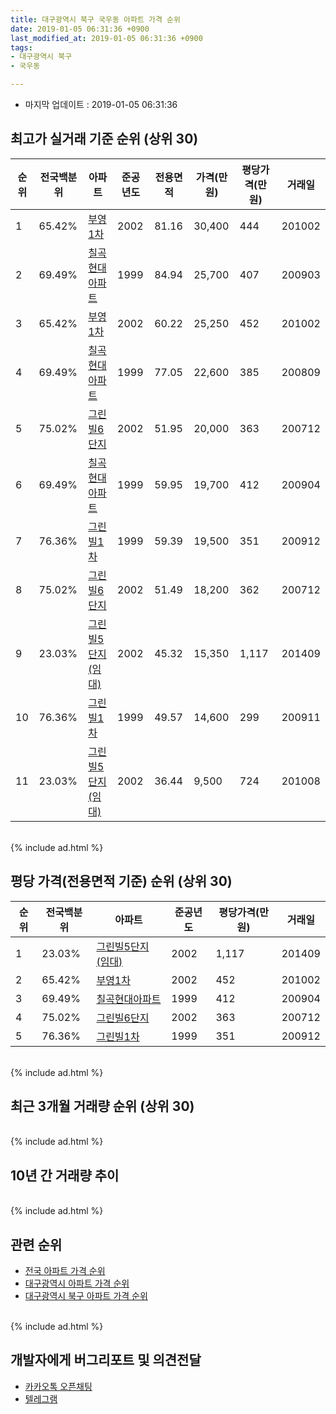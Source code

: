 ```yaml
---
title: 대구광역시 북구 국우동 아파트 가격 순위
date: 2019-01-05 06:31:36 +0900
last_modified_at: 2019-01-05 06:31:36 +0900
tags:
- 대구광역시 북구
- 국우동

---
```


* 마지막 업데이트 : 2019-01-05 06:31:36

## 최고가 실거래 기준 순위 (상위 30)


|순위|전국백분위|아파트|준공년도|전용면적|가격(만원)|평당가격(만원)|거래일|
|---|---|---|---|---|---|---|---|
|1|65.42%|[부영1차](https://search.naver.com/search.naver?query=%EB%8C%80%EA%B5%AC%EA%B4%91%EC%97%AD%EC%8B%9C+%EB%B6%81%EA%B5%AC+%EA%B5%AD%EC%9A%B0%EB%8F%99+%EB%B6%80%EC%98%811%EC%B0%A8)|2002|81.16|30,400|444|201002|
|2|69.49%|[칠곡현대아파트](https://search.naver.com/search.naver?query=%EB%8C%80%EA%B5%AC%EA%B4%91%EC%97%AD%EC%8B%9C+%EB%B6%81%EA%B5%AC+%EA%B5%AD%EC%9A%B0%EB%8F%99+%EC%B9%A0%EA%B3%A1%ED%98%84%EB%8C%80%EC%95%84%ED%8C%8C%ED%8A%B8)|1999|84.94|25,700|407|200903|
|3|65.42%|[부영1차](https://search.naver.com/search.naver?query=%EB%8C%80%EA%B5%AC%EA%B4%91%EC%97%AD%EC%8B%9C+%EB%B6%81%EA%B5%AC+%EA%B5%AD%EC%9A%B0%EB%8F%99+%EB%B6%80%EC%98%811%EC%B0%A8)|2002|60.22|25,250|452|201002|
|4|69.49%|[칠곡현대아파트](https://search.naver.com/search.naver?query=%EB%8C%80%EA%B5%AC%EA%B4%91%EC%97%AD%EC%8B%9C+%EB%B6%81%EA%B5%AC+%EA%B5%AD%EC%9A%B0%EB%8F%99+%EC%B9%A0%EA%B3%A1%ED%98%84%EB%8C%80%EC%95%84%ED%8C%8C%ED%8A%B8)|1999|77.05|22,600|385|200809|
|5|75.02%|[그린빌6단지](https://search.naver.com/search.naver?query=%EB%8C%80%EA%B5%AC%EA%B4%91%EC%97%AD%EC%8B%9C+%EB%B6%81%EA%B5%AC+%EA%B5%AD%EC%9A%B0%EB%8F%99+%EA%B7%B8%EB%A6%B0%EB%B9%8C6%EB%8B%A8%EC%A7%80)|2002|51.95|20,000|363|200712|
|6|69.49%|[칠곡현대아파트](https://search.naver.com/search.naver?query=%EB%8C%80%EA%B5%AC%EA%B4%91%EC%97%AD%EC%8B%9C+%EB%B6%81%EA%B5%AC+%EA%B5%AD%EC%9A%B0%EB%8F%99+%EC%B9%A0%EA%B3%A1%ED%98%84%EB%8C%80%EC%95%84%ED%8C%8C%ED%8A%B8)|1999|59.95|19,700|412|200904|
|7|76.36%|[그린빌1차](https://search.naver.com/search.naver?query=%EB%8C%80%EA%B5%AC%EA%B4%91%EC%97%AD%EC%8B%9C+%EB%B6%81%EA%B5%AC+%EA%B5%AD%EC%9A%B0%EB%8F%99+%EA%B7%B8%EB%A6%B0%EB%B9%8C1%EC%B0%A8)|1999|59.39|19,500|351|200912|
|8|75.02%|[그린빌6단지](https://search.naver.com/search.naver?query=%EB%8C%80%EA%B5%AC%EA%B4%91%EC%97%AD%EC%8B%9C+%EB%B6%81%EA%B5%AC+%EA%B5%AD%EC%9A%B0%EB%8F%99+%EA%B7%B8%EB%A6%B0%EB%B9%8C6%EB%8B%A8%EC%A7%80)|2002|51.49|18,200|362|200712|
|9|23.03%|[그린빌5단지(임대)](https://search.naver.com/search.naver?query=%EB%8C%80%EA%B5%AC%EA%B4%91%EC%97%AD%EC%8B%9C+%EB%B6%81%EA%B5%AC+%EA%B5%AD%EC%9A%B0%EB%8F%99+%EA%B7%B8%EB%A6%B0%EB%B9%8C5%EB%8B%A8%EC%A7%80%28%EC%9E%84%EB%8C%80%29)|2002|45.32|15,350|1,117|201409|
|10|76.36%|[그린빌1차](https://search.naver.com/search.naver?query=%EB%8C%80%EA%B5%AC%EA%B4%91%EC%97%AD%EC%8B%9C+%EB%B6%81%EA%B5%AC+%EA%B5%AD%EC%9A%B0%EB%8F%99+%EA%B7%B8%EB%A6%B0%EB%B9%8C1%EC%B0%A8)|1999|49.57|14,600|299|200911|
|11|23.03%|[그린빌5단지(임대)](https://search.naver.com/search.naver?query=%EB%8C%80%EA%B5%AC%EA%B4%91%EC%97%AD%EC%8B%9C+%EB%B6%81%EA%B5%AC+%EA%B5%AD%EC%9A%B0%EB%8F%99+%EA%B7%B8%EB%A6%B0%EB%B9%8C5%EB%8B%A8%EC%A7%80%28%EC%9E%84%EB%8C%80%29)|2002|36.44|9,500|724|201008|


<br>
{% include ad.html %}
<br>

## 평당 가격(전용면적 기준) 순위 (상위 30)


|순위|전국백분위|아파트|준공년도|평당가격(만원)|거래일|
|---|---|---|---|---|---|
|1|23.03%|[그린빌5단지(임대)](https://search.naver.com/search.naver?query=%EB%8C%80%EA%B5%AC%EA%B4%91%EC%97%AD%EC%8B%9C+%EB%B6%81%EA%B5%AC+%EA%B5%AD%EC%9A%B0%EB%8F%99+%EA%B7%B8%EB%A6%B0%EB%B9%8C5%EB%8B%A8%EC%A7%80%28%EC%9E%84%EB%8C%80%29)|2002|1,117|201409|
|2|65.42%|[부영1차](https://search.naver.com/search.naver?query=%EB%8C%80%EA%B5%AC%EA%B4%91%EC%97%AD%EC%8B%9C+%EB%B6%81%EA%B5%AC+%EA%B5%AD%EC%9A%B0%EB%8F%99+%EB%B6%80%EC%98%811%EC%B0%A8)|2002|452|201002|
|3|69.49%|[칠곡현대아파트](https://search.naver.com/search.naver?query=%EB%8C%80%EA%B5%AC%EA%B4%91%EC%97%AD%EC%8B%9C+%EB%B6%81%EA%B5%AC+%EA%B5%AD%EC%9A%B0%EB%8F%99+%EC%B9%A0%EA%B3%A1%ED%98%84%EB%8C%80%EC%95%84%ED%8C%8C%ED%8A%B8)|1999|412|200904|
|4|75.02%|[그린빌6단지](https://search.naver.com/search.naver?query=%EB%8C%80%EA%B5%AC%EA%B4%91%EC%97%AD%EC%8B%9C+%EB%B6%81%EA%B5%AC+%EA%B5%AD%EC%9A%B0%EB%8F%99+%EA%B7%B8%EB%A6%B0%EB%B9%8C6%EB%8B%A8%EC%A7%80)|2002|363|200712|
|5|76.36%|[그린빌1차](https://search.naver.com/search.naver?query=%EB%8C%80%EA%B5%AC%EA%B4%91%EC%97%AD%EC%8B%9C+%EB%B6%81%EA%B5%AC+%EA%B5%AD%EC%9A%B0%EB%8F%99+%EA%B7%B8%EB%A6%B0%EB%B9%8C1%EC%B0%A8)|1999|351|200912|


<br>
{% include ad.html %}
<br>

## 최근 3개월 거래량 순위 (상위 30)


<div style="width:100%;">
    <canvas id="deal_count_ranking" height="250"></canvas>
</div>


<script>
new Chart(document.getElementById("deal_count_ranking"), {
    type: 'horizontalBar',
    data: {
        labels: ['부영1차', '칠곡현대아파트', '그린빌6단지', '그린빌1차'],
        datasets: [{
            label: '실거래 수',
            data: [6, 5, 4, 2],
            borderColor: "rgba(255, 0, 128, 1)",
            backgroundColor: "rgba(255, 0, 128, 0.5)",
            fill: false,
        }]
    },
    options: {
        responsive: true,
        title: {
            display: true,
            text: '최근 3개월 거래량 순위'
        },
        tooltips: {
            mode: 'index',
            intersect: false,
            callbacks: {
                title: function(tooltipItems, data) {
                    return "실거래 수:";
                },
                label: function(tooltipItem, data) {
                    return data.labels[tooltipItem.index] + ": " + tooltipItem.xLabel;
                }
            }
        },
        hover: {
            mode: 'nearest',
            intersect: true
        },
        scales: {
            xAxes: [{
                display: true,
                scaleLabel: {
                    display: true,
                    labelString: '실거래 수'
                },
                ticks: {
                    suggestedMin: 0,
                }
            }],
            yAxes: [{
                display: true,
                ticks: {
                    autoSkip: false,
                    callback: function(value, index, values) {
                        if (value.length > 15)
                            return value.substr(0, 13) + "...";
                        else
                            return value;
                    }
                },
                scaleLabel: {
                    display: false,
                }
            }]
        }
    }
});

</script>


<br>
{% include ad.html %}
<br>

## 10년 간 거래량 추이


<div style="width:100%;">
    <canvas id="deal_progress" height="250"></canvas>
</div>

<script>
new Chart(document.getElementById("deal_progress"), {
    type: 'line',
    data: {
        labels: ['200901','200902','200903','200904','200905','200906','200907','200908','200909','200910','200911','200912','201001','201002','201003','201004','201005','201006','201007','201008','201009','201010','201011','201012','201101','201102','201103','201104','201105','201106','201107','201108','201109','201110','201111','201112','201201','201202','201203','201204','201205','201206','201207','201208','201209','201210','201211','201212','201301','201302','201303','201304','201305','201306','201307','201308','201309','201310','201311','201312','201401','201402','201403','201404','201405','201406','201407','201408','201409','201410','201411','201412','201501','201502','201503','201504','201505','201506','201507','201508','201509','201510','201511','201512','201601','201602','201603','201604','201605','201606','201607','201608','201609','201610','201611','201612','201701','201702','201703','201704','201705','201706','201707','201708','201709','201710','201711','201712','201801','201802','201803','201804','201805','201806','201807','201808','201809','201810','201811','201812','201901'],
        datasets: [{
            label: '실거래 수',
            pointRadius: 1,
            data: [7, 14, 18, 18, 22, 9, 19, 10, 22, 24, 20, 12, 15, 56, 48, 19, 23, 18, 18, 25, 17, 38, 44, 35, 51, 41, 34, 42, 23, 29, 19, 22, 32, 43, 14, 22, 21, 29, 27, 20, 14, 25, 23, 37, 17, 38, 37, 36, 27, 39, 36, 35, 24, 25, 14, 21, 32, 21, 16, 20, 9, 13, 21, 14, 12, 18, 18, 35, 37, 26, 22, 22, 36, 41, 62, 42, 24, 36, 38, 26, 19, 30, 13, 5, 4, 5, 5, 11, 9, 11, 12, 12, 11, 20, 19, 12, 6, 19, 12, 17, 12, 23, 19, 25, 16, 18, 19, 14, 23, 11, 22, 22, 19, 14, 14, 20, 14, 14, 14, 3, 0],
            borderColor: "rgba(255, 201, 14, 1)",
            backgroundColor: "rgba(255, 201, 14, 0.5)",
            fill: true,
        }]
    },
    options: {
        responsive: true,
        title: {
            display: true,
            text: '10년간 거래량 추이'
        },
        tooltips: {
            mode: 'index',
            intersect: false,
        },
        hover: {
            mode: 'nearest',
            intersect: true
        },
        scales: {
            xAxes: [{
                display: true,
                scaleLabel: {
                    display: true,
                    labelString: '년/월'
                }
            }],
            yAxes: [{
                display: true,
                ticks: {
                    suggestedMin: 0,
                },
                scaleLabel: {
                    display: true,
                    labelString: '실거래 수'
                }
            }]
        }
    }
});

</script>


<br>
{% include ad.html %}
<br>

## 관련 순위

- [전국 아파트 가격 순위](https://inasie.github.io/apt-ranking/전국)
- [대구광역시 아파트 가격 순위](https://inasie.github.io/apt-ranking/대구광역시)
- [대구광역시 북구 아파트 가격 순위](https://inasie.github.io/apt-ranking/대구광역시-북구)


<br>
{% include ad.html %}
<br>

## 개발자에게 버그리포트 및 의견전달

- [카카오톡 오픈채팅](https://open.kakao.com/o/gLJUAP4)
- [텔레그램](https://t.me/inasie)

